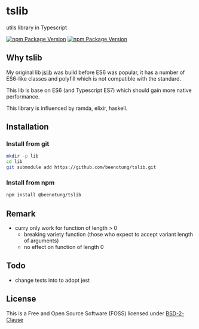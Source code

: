 # tslib

utils library in Typescript

[![npm Package Version](https://img.shields.io/npm/v/@beenotung/tslib)](https://www.npmjs.com/package/@beenotung/tslib)
[![npm Package Version](https://img.shields.io/npm/dm/@beenotung/tslib)](https://www.npmtrends.com/@beenotung/tslib)

## Why tslib

My original lib [jslib](https://github.com/beenotung/jslib) was build before ES6 was popular, it has a number of ES6-like classes and polyfill which is not compatible with the standard.

This lib is base on ES6 (and Typescript ES7) which should gain more native performance.

This library is influenced by ramda, elixir, haskell.

## Installation

### Install from git

```bash
mkdir -p lib
cd lib
git submodule add https://github.com/beenotung/tslib.git
```

### Install from npm

```bash
npm install @beenotung/tslib
```

## Remark

- curry only work for function of length > 0
  - breaking variety function (those who expect to accept variant length of arguments)
  - no effect on function of length 0

## Todo

- change tests into to adopt jest

## License

This is a Free and Open Source Software (FOSS) licensed under
[BSD-2-Clause](./LICENSE)
